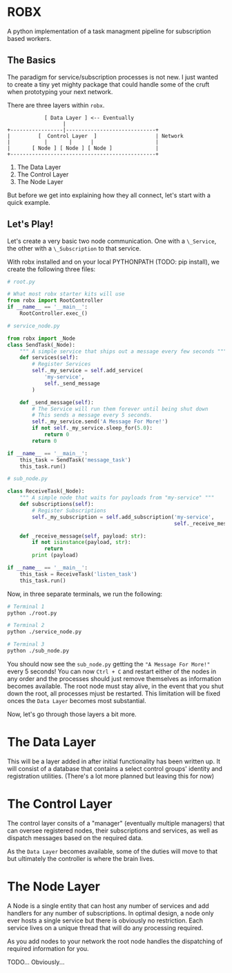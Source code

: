 ROBX
====

A python implementation of a task managment pipeline for subscription based workers. 

The Basics
----------
The paradigm for service/subscription processes is not new. I just wanted to create a tiny yet mighty package that could handle some of the cruft when prototyping your next network.

There are three layers within `robx`.

```
            [ Data Layer ] <-- Eventually
                  |
+-----------------|-----------------------------+
|         [  Control Layer  ]                   | Network
|           |       |      |                    |
|       [ Node ] [ Node ] [ Node ]              |
+-----------------------------------------------+
```

1. The Data Layer
2. The Control Layer
3. The Node Layer

But before we get into explaining how they all connect, let's start with a quick example.

## Let's Play!
Let's create a very basic two node communication. One with a `\_Service`, the other with a `\_Subscription` to that service.

With robx installed and on your local PYTHONPATH (TODO: pip install), we create the following three files:

```py
# root.py

# What most robx starter kits will use
from robx import RootController
if __name__ == '__main__':
    RootController.exec_()
```

```py
# service_node.py

from robx import _Node
class SendTask(_Node):
    """ A simple service that ships out a message every few seconds """
    def services(self):
        # Register Services
        self._my_service = self.add_service(
            'my-service',
            self._send_message
        )

    def _send_message(self):
        # The Service will run them forever until being shut down
        # This sends a message every 5 seconds.
        self._my_service.send('A Message For More!')
        if not self._my_service.sleep_for(5.0):
            return 0
        return 0

if __name__ == '__main__':
    this_task = SendTask('message_task')
    this_task.run()
```

```py
# sub_node.py

class ReceiveTask(_Node):
    """ A simple node that waits for payloads from "my-service" """
    def subscriptions(self):
        # Register Subscriptions
        self._my_subscription = self.add_subscription('my-service',
                                                      self._receive_message)

    def _receive_message(self, payload: str):
        if not isinstance(payload, str):
            return
        print (payload)

if __name__ == '__main__':
    this_task = ReceiveTask('listen_task')
    this_task.run()
```

Now, in three separate terminals, we run the following:

```bash
# Terminal 1
python ./root.py
```

```bash
# Terminal 2
python ./service_node.py
```

```bash
# Terminal 3
python ./sub_node.py
```

You should now see the `sub_node.py` getting the `"A Message For More!"` every 5 seconds! You can now `Ctrl + C` and restart either of the nodes in any order and the processes should just remove themselves as information becomes available. The root node must stay alive, in the event that you shut down the root, all processes mjust be restarted. This limitation will be fixed onces the `Data Layer` becomes most substantial.

Now, let's go through those layers a bit more.

# The Data Layer
This will be a layer added in after initial functionality has been written up. It will consist of a database that contains a select control groups' identity and registration utilities. (There's a lot more planned but leaving this for now)

# The Control Layer
The control layer consits of a "manager" (eventually multiple managers) that can oversee registered nodes, their subscriptions and services, as well as dispatch messages based on the required data.

As the `Data Layer` becomes available, some of the duties will move to that but ultimately the controller is where the brain lives.

# The Node Layer
A Node is a single entity that can host any number of services and add handlers for any number of subscriptions. In optimal design, a node only ever hosts a single service but there is obviously no restriction. Each service lives on a unique thread that will do any processing required.

As you add nodes to your network the root node handles the dispatching of required information for you.

TODO... Obviously...
